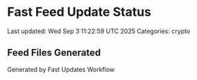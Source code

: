 # Fast Feed Update Status
Last updated: Wed Sep  3 11:22:59 UTC 2025
Categories: crypto

## Feed Files Generated

Generated by Fast Updates Workflow
